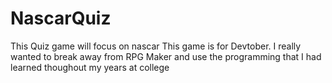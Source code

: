 # NascarQuiz
This Quiz game will focus on nascar
This game is for Devtober. I really wanted to break away from RPG Maker and use the programming that I had learned thoughout my years at college

